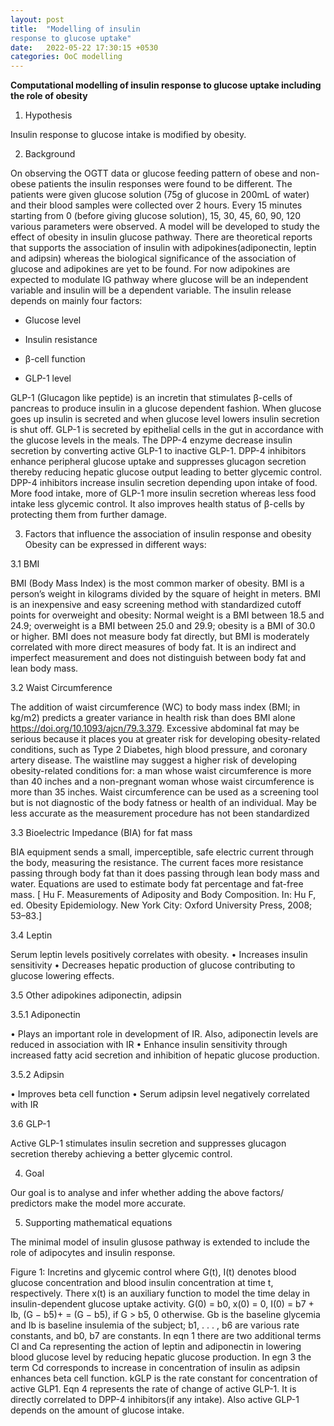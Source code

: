 ```yaml
---
layout: post
title:  "Modelling of insulin
response to glucose uptake"
date:   2022-05-22 17:30:15 +0530
categories: OoC modelling
---
```


**Computational modelling of insulin response to glucose uptake including the role of obesity**
<p style="text-align:justify">

1.	Hypothesis

Insulin response to glucose intake is modified by obesity.

2.	Background

On observing the OGTT data or glucose feeding pattern of obese and non-obese patients the
insulin responses were found to be different. The patients were given glucose solution (75g of
glucose in 200mL of water) and their blood samples were collected over 2 hours. Every 15 minutes
starting from 0 (before giving glucose solution), 15, 30, 45, 60, 90, 120 various parameters were
observed. A model will be developed to study the effect of obesity in insulin glucose pathway.
There are theoretical reports that supports the association of insulin with adipokines(adiponectin,
leptin and adipsin) whereas the biological significance of the association of glucose and adipokines
are yet to be found. For now adipokines are expected to modulate IG pathway where glucose will
be an independent variable and insulin will be a dependent variable. The insulin release depends
on mainly four factors:

*	Glucose level

*	Insulin resistance

*	β-cell function

*	GLP-1 level

GLP-1 (Glucagon like peptide) is an incretin that stimulates β-cells of pancreas to produce
insulin in a glucose dependent fashion. When glucose goes up insulin is secreted and when
glucose level lowers insulin secretion is shut off. GLP-1 is secreted by epithelial cells in the gut in
accordance with the glucose levels in the meals. The DPP-4 enzyme decrease insulin secretion by
converting active GLP-1 to inactive GLP-1. DPP-4 inhibitors enhance peripheral glucose uptake
and suppresses glucagon secretion thereby reducing hepatic glucose output leading to better glycemic control. DPP-4 inhibitors increase insulin secretion depending upon intake of food.
More food intake, more of GLP-1 more insulin secretion whereas less food intake less glycemic
control. It also improves health status of β-cells by protecting them from further damage.

3.	Factors that influence the association of insulin response
and obesity
Obesity can be expressed in different ways:

3.1	BMI

BMI (Body Mass Index) is the most common marker of obesity. BMI is a person’s weight in
kilograms divided by the square of height in meters. BMI is an inexpensive and easy screening
method with standardized cutoff points for overweight and obesity: Normal weight is a BMI
between 18.5 and 24.9; overweight is a BMI between 25.0 and 29.9; obesity is a BMI of 30.0 or
higher. BMI does not measure body fat directly, but BMI is moderately correlated with more
direct measures of body fat. It is an indirect and imperfect measurement and does not distinguish
between body fat and lean body mass.

3.2 Waist Circumference

The addition of waist circumference (WC) to body mass index (BMI; in kg/m2) predicts a greater
variance in health risk than does BMI alone https://doi.org/10.1093/ajcn/79.3.379. Excessive
abdominal fat may be serious because it places you at greater risk for developing obesity-related
conditions, such as Type 2 Diabetes, high blood pressure, and coronary artery disease. The
waistline may suggest a higher risk of developing obesity-related conditions for: a man whose
waist circumference is more than 40 inches and a non-pregnant woman whose waist circumference
is more than 35 inches.
Waist circumference can be used as a screening tool but is not diagnostic of the body fatness
or health of an individual. May be less accurate as the measurement procedure has not been
standardized

3.3 Bioelectric Impedance (BIA) for fat mass

BIA equipment sends a small, imperceptible, safe electric current through the body, measuring
the resistance. The current faces more resistance passing through body fat than it does passing
through lean body mass and water. Equations are used to estimate body fat percentage and
fat-free mass. [ Hu F. Measurements of Adiposity and Body Composition. In: Hu F, ed. Obesity
Epidemiology. New York City: Oxford University Press, 2008; 53–83.]

3.4 Leptin

Serum leptin levels positively correlates with obesity.
• Increases insulin sensitivity
• Decreases hepatic production of glucose contributing to glucose lowering effects.

3.5	Other adipokines adiponectin, adipsin

3.5.1 Adiponectin

• Plays an important role in development of IR. Also, adiponectin levels are reduced in
association with IR
• Enhance insulin sensitivity through increased fatty acid secretion and inhibition of hepatic
glucose production.

3.5.2 Adipsin

• Improves beta cell function
• Serum adipsin level negatively correlated with IR

3.6 GLP-1

Active GLP-1 stimulates insulin secretion and suppresses glucagon secretion thereby achieving a
better glycemic control.

4.	Goal

Our goal is to analyse and infer whether adding the above factors/ predictors make the model
more accurate.

5.	Supporting mathematical equations

The minimal model of insulin glusose pathway is extended to include the role of adipocytes and
insulin response.

Figure 1: Incretins and glycemic control
where G(t), I(t) denotes blood glucose concentration and blood insulin concentration at time t,
respectively. There x(t) is an auxiliary function to model the time delay in insulin-dependent
glucose uptake activity. G(0) = b0, x(0) = 0, I(0) = b7 + Ib, (G − b5)+ = (G − b5), if G > b5, 0
otherwise. Gb is the baseline glycemia and Ib is baseline insulemia of the subject; b1, . . . , b6 are
various rate constants, and b0, b7 are constants.
In eqn 1 there are two additional terms Cl and Ca representing the action of leptin and
adiponectin in lowering blood glucose level by reducing hepatic glucose production. In egn 3 the
term Cd corresponds to increase in concentration of insulin as adipsin enhances beta cell function.
kGLP is the rate constant for concentration of active GLP1. Eqn 4 represents the rate of change
of active GLP-1. It is directly correlated to DPP-4 inhibitors(if any intake). Also active GLP-1
depends on the amount of glucose intake.
</p>
